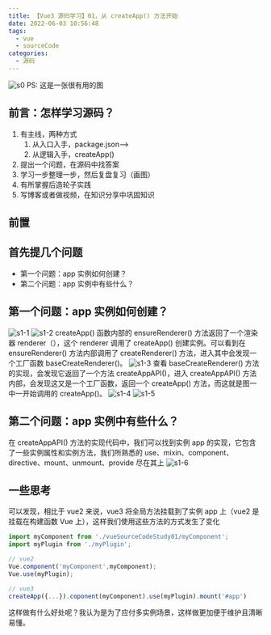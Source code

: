 ```yaml
---
title: 【Vue3 源码学习】01，从 createApp() 方法开始
date: 2022-06-03 10:56:48
tags:
  - vue
  - sourceCode
categories:
  - 源码
---
```


![s0](./vueSourceCodeStudy01/s0.jpg)
PS: 这是一张很有用的图

## 前言：怎样学习源码？
1. 有主线，两种方式
   1. 从入口入手，package.json-->
   2. 从逻辑入手，createApp()
2. 提出一个问题，在源码中找答案
3. 学习一步整理一步，然后复盘复习（画图）
4. 有所掌握后造轮子实践
5. 写博客或者做视频，在知识分享中巩固知识
## 前置

## 首先提几个问题
- 第一个问题：app 实例如何创建？
- 第二个问题：app 实例中有些什么？

## 第一个问题：app 实例如何创建？
![s1-1](./vueSourceCodeStudy01/s1-1.png)
![s1-2](./vueSourceCodeStudy01/s1-2.png)
createApp() 函数内部的 ensureRenderer() 方法返回了一个渲染器 renderer（），这个 renderer 调用了 createApp() 创建实例。可以看到在 ensureRenderer() 方法内部调用了 createRenderer() 方法，进入其中会发现一个工厂函数 baseCreateRenderer()。
![s1-3](./vueSourceCodeStudy01/s1-3.png) 
查看 baseCreateRenderer() 方法的实现，会发现它返回了一个方法 createAppAPI()，进入 createAppAPI() 方法内部，会发现这又是一个工厂函数，返回一个 createApp() 方法，而这就是图一中一开始调用的 createApp()。
![s1-4](./vueSourceCodeStudy01/s1-4.png)
![s1-5](./vueSourceCodeStudy01/s1-5.png)

## 第二个问题：app 实例中有些什么？
在 createAppAPI() 方法的实现代码中，我们可以找到实例 app 的实现，它包含了一些实例属性和实例方法，我们所熟悉的 use、mixin、component、directive、mount、unmount、provide 尽在其上
![s1-6](./vueSourceCodeStudy01/s1-6.png)

## 一些思考
可以发现，相比于 vue2 来说，vue3 将全局方法挂载到了实例 app 上（vue2 是挂载在构建函数 Vue 上），这样我们使用这些方法的方式发生了变化
```javascript
import myComponent from './vueSourceCodeStudy01/myComponent';
import myPlugin from './myPlugin';

// vue2
Vue.component('myComponent',myComponent);
Vue.use(myPlugin);

// vue3
createApp({...}).coponent(myComponent).use(myPlugin).mount('#app')
```
这样做有什么好处呢？我认为是为了应付多实例场景，这样做更加便于维护且清晰易懂。